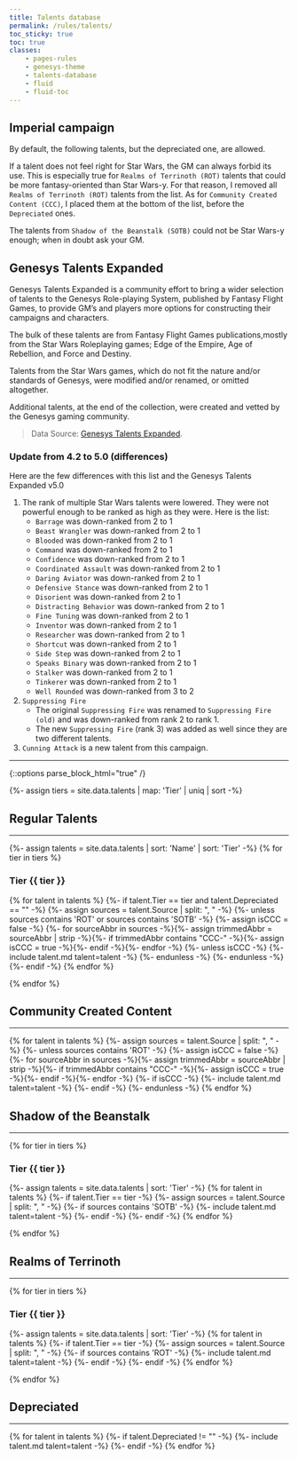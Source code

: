 ```yaml
---
title: Talents database
permalink: /rules/talents/
toc_sticky: true
toc: true
classes:
    - pages-rules
    - genesys-theme
    - talents-database
    - fluid
    - fluid-toc
---
```


## Imperial campaign

By default, the following talents, but the depreciated one, are allowed.

If a talent does not feel right for Star Wars, the GM can always forbid its use.
This is especially true for `Realms of Terrinoth (ROT)` talents that could be more fantasy-oriented than Star Wars-y.
For that reason, I removed all `Realms of Terrinoth (ROT)` talents from the list.
As for `Community Created Content (CCC)`, I placed them at the bottom of the list, before the `Depreciated` ones.

The talents from `Shadow of the Beanstalk (SOTB)` could not be Star Wars-y enough; when in doubt ask your GM.

## Genesys Talents Expanded

Genesys Talents Expanded is a community effort to bring a wider selection of talents to the Genesys Role-playing System, published by Fantasy Flight Games, to provide GM’s and players more options for constructing their campaigns and characters.

The bulk of these talents are from Fantasy Flight Games publications,mostly from the Star Wars Roleplaying games; Edge of the Empire, Age of Rebellion, and Force and Destiny.

Talents from the Star Wars games, which do not fit the nature and/or standards of Genesys, were modified and/or renamed, or omitted altogether.

Additional talents, at the end of the collection, were created and vetted by the Genesys gaming community.

> Data Source: [Genesys Talents Expanded](https://community.fantasyflightgames.com/topic/265863-genesys-talents-expanded/).

### Update from 4.2 to 5.0 (differences)

Here are the few differences with this list and the Genesys Talents Expanded v5.0

1. The rank of multiple Star Wars talents were lowered. They were not powerful enough to be ranked as high as they were. Here is the list:
    - `Barrage` was down-ranked from 2 to 1
    - `Beast Wrangler` was down-ranked from 2 to 1
    - `Blooded` was down-ranked from 2 to 1
    - `Command` was down-ranked from 2 to 1
    - `Confidence` was down-ranked from 2 to 1
    - `Coordinated Assault` was down-ranked from 2 to 1
    - `Daring Aviator` was down-ranked from 2 to 1
    - `Defensive Stance` was down-ranked from 2 to 1
    - `Disorient` was down-ranked from 2 to 1
    - `Distracting Behavior` was down-ranked from 2 to 1
    - `Fine Tuning` was down-ranked from 2 to 1
    - `Inventor` was down-ranked from 2 to 1
    - `Researcher` was down-ranked from 2 to 1
    - `Shortcut` was down-ranked from 2 to 1
    - `Side Step` was down-ranked from 2 to 1
    - `Speaks Binary` was down-ranked from 2 to 1
    - `Stalker` was down-ranked from 2 to 1
    - `Tinkerer` was down-ranked from 2 to 1
    - `Well Rounded` was down-ranked from 3 to 2
2. `Suppressing Fire`
    - The original `Suppressing Fire` was renamed to `Suppressing Fire (old)` and was down-ranked from rank 2 to rank 1.
    - The new `Suppressing Fire` (rank 3) was added as well since they are two different talents.
3. `Cunning Attack` is a new talent from this campaign.

<hr>

{::options parse_block_html="true" /}

<section class="talents">

{%- assign tiers = site.data.talents | map: 'Tier' | uniq | sort -%}

<section class="talents three-columns">

## Regular Talents

<hr>

{%- assign talents = site.data.talents | sort: 'Name' | sort: 'Tier' -%}
{% for tier in tiers %}

### Tier {{ tier }}

{% for talent in talents %}
{%- if talent.Tier == tier and talent.Depreciated == "" -%}
{%- assign sources = talent.Source | split: ", " -%}
{%- unless sources contains 'ROT' or sources contains 'SOTB' -%}
{%- assign isCCC = false -%}
{%- for sourceAbbr in sources -%}{%- assign trimmedAbbr = sourceAbbr | strip -%}{%- if trimmedAbbr contains "CCC-" -%}{%- assign isCCC = true -%}{%- endif -%}{%- endfor -%}
{%- unless isCCC -%}
{%- include talent.md talent=talent -%}
{%- endunless -%}
{%- endunless -%}
{%- endif -%}
{% endfor %}

{% endfor %}

## Community Created Content

<hr>

{% for talent in talents %}
{%- assign sources = talent.Source | split: ", " -%}
{%- unless sources contains 'ROT' -%}
{%- assign isCCC = false -%}
{%- for sourceAbbr in sources -%}{%- assign trimmedAbbr = sourceAbbr | strip -%}{%- if trimmedAbbr contains "CCC-" -%}{%- assign isCCC = true -%}{%- endif -%}{%- endfor -%}
{%- if isCCC -%}
{%- include talent.md talent=talent -%}
{%- endif -%}
{%- endunless -%}
{% endfor %}

## Shadow of the Beanstalk

<hr>

{% for tier in tiers %}

### Tier {{ tier }}

{%- assign talents = site.data.talents | sort: 'Tier' -%}
{% for talent in talents %}
{%- if talent.Tier == tier -%}
{%- assign sources = talent.Source | split: ", " -%}
{%- if sources contains 'SOTB' -%}
{%- include talent.md talent=talent -%}
{%- endif -%}
{%- endif -%}
{% endfor %}

{% endfor %}

## Realms of Terrinoth

<hr>

{% for tier in tiers %}

### Tier {{ tier }}

{%- assign talents = site.data.talents | sort: 'Tier' -%}
{% for talent in talents %}
{%- if talent.Tier == tier -%}
{%- assign sources = talent.Source | split: ", " -%}
{%- if sources contains 'ROT' -%}
{%- include talent.md talent=talent -%}
{%- endif -%}
{%- endif -%}
{% endfor %}

{% endfor %}

## Depreciated

<hr>

{% for talent in talents %}
{%- if talent.Depreciated != "" -%}
{%- include talent.md talent=talent -%}
{%- endif -%}
{% endfor %}

</section>
